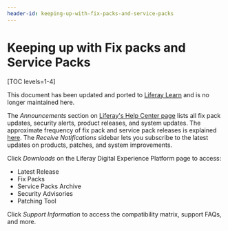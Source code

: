 ```yaml
---
header-id: keeping-up-with-fix-packs-and-service-packs
---
```


# Keeping up with Fix packs and Service Packs

[TOC levels=1-4]

<aside class="alert alert-info">
  <span class="wysiwyg-color-blue120">This document has been updated and ported to <a href="https://learn.liferay.com/dxp-7.x/en/installation-and-upgrades/maintaining-a-liferay-dxp-installation/patching-liferay/understanding-patch-types.html">Liferay Learn</a> and is no longer maintained here.</span>
</aside>

The *Announcements* section on
[Liferay's Help Center page](https://help.liferay.com/hc)
lists all fix pack updates, security alerts, product releases, and system updates. The
approximate frequency of fix pack and service pack releases is explained
[here](/docs/7-2/deploy/-/knowledge_base/d/patching-basics).
The *Receive Notifications* sidebar lets you subscribe to the latest updates on
products, patches, and system improvements. 

Click *Downloads* on the Liferay Digital Experience Platform page to access:

-   Latest Release
-   Fix Packs
-   Service Packs Archive
-   Security Advisories
-   Patching Tool

Click *Support Information* to access the compatibility matrix, support FAQs,
and more. 

